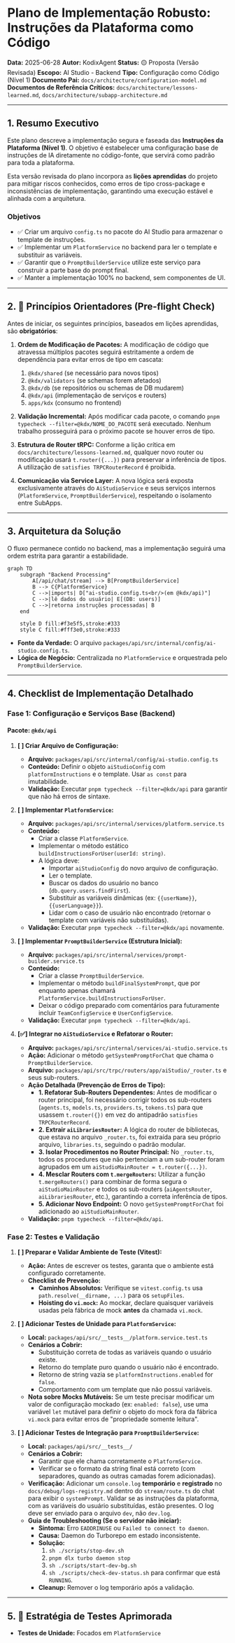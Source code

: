 # Plano de Implementação Robusto: Instruções da Plataforma como Código

**Data:** 2025-06-28
**Autor:** KodixAgent
**Status:** 🟡 Proposta (Versão Revisada)
**Escopo:** AI Studio - Backend
**Tipo:** Configuração como Código (Nível 1)
**Documento Pai:** `docs/architecture/configuration-model.md`
**Documentos de Referência Críticos:** `docs/architecture/lessons-learned.md`, `docs/architecture/subapp-architecture.md`

---

## 1. Resumo Executivo

Este plano descreve a implementação segura e faseada das **Instruções da Plataforma (Nível 1)**. O objetivo é estabelecer uma configuração base de instruções de IA diretamente no código-fonte, que servirá como padrão para toda a plataforma.

Esta versão revisada do plano incorpora as **lições aprendidas** do projeto para mitigar riscos conhecidos, como erros de tipo cross-package e inconsistências de implementação, garantindo uma execução estável e alinhada com a arquitetura.

### Objetivos

- ✅ Criar um arquivo `config.ts` no pacote do AI Studio para armazenar o template de instruções.
- ✅ Implementar um `PlatformService` no backend para ler o template e substituir as variáveis.
- ✅ Garantir que o `PromptBuilderService` utilize este serviço para construir a parte base do prompt final.
- ✅ Manter a implementação 100% no backend, sem componentes de UI.

---

## 2. 🚦 Princípios Orientadores (Pre-flight Check)

Antes de iniciar, os seguintes princípios, baseados em lições aprendidas, são **obrigatórios**:

1.  **Ordem de Modificação de Pacotes:** A modificação de código que atravessa múltiplos pacotes seguirá estritamente a ordem de dependência para evitar erros de tipo em cascata:

    1.  `@kdx/shared` (se necessário para novos tipos)
    2.  `@kdx/validators` (se schemas forem afetados)
    3.  `@kdx/db` (se repositórios ou schemas de DB mudarem)
    4.  `@kdx/api` (implementação de serviços e routers)
    5.  `apps/kdx` (consumo no frontend)

2.  **Validação Incremental:** Após modificar cada pacote, o comando `pnpm typecheck --filter=@kdx/NOME_DO_PACOTE` será executado. Nenhum trabalho prosseguirá para o próximo pacote se houver erros de tipo.

3.  **Estrutura de Router tRPC:** Conforme a lição crítica em `docs/architecture/lessons-learned.md`, qualquer novo router ou modificação usará `t.router({...})` para preservar a inferência de tipos. A utilização de `satisfies TRPCRouterRecord` é proibida.

4.  **Comunicação via Service Layer:** A nova lógica será exposta exclusivamente através do `AiStudioService` e seus serviços internos (`PlatformService`, `PromptBuilderService`), respeitando o isolamento entre SubApps.

---

## 3. Arquitetura da Solução

O fluxo permanece contido no backend, mas a implementação seguirá uma ordem estrita para garantir a estabilidade.

```mermaid
graph TD
    subgraph "Backend Processing"
        A[/api/chat/stream] --> B[PromptBuilderService]
        B --> C{PlatformService}
        C -->|imports| D["ai-studio.config.ts<br/>(em @kdx/api)"]
        C -->|lê dados do usuário| E[(DB: users)]
        C -->|retorna instruções processadas| B
    end

    style D fill:#f3e5f5,stroke:#333
    style C fill:#fff3e0,stroke:#333
```

- **Fonte da Verdade:** O arquivo `packages/api/src/internal/config/ai-studio.config.ts`.
- **Lógica de Negócio:** Centralizada no `PlatformService` e orquestrada pelo `PromptBuilderService`.

---

## 4. Checklist de Implementação Detalhado

### Fase 1: Configuração e Serviços Base (Backend)

#### **Pacote: `@kdx/api`**

1.  **[ ] Criar Arquivo de Configuração:**

    - **Arquivo:** `packages/api/src/internal/config/ai-studio.config.ts`
    - **Conteúdo:** Definir o objeto `aiStudioConfig` com `platformInstructions` e o template. Usar `as const` para imutabilidade.
    - **Validação:** Executar `pnpm typecheck --filter=@kdx/api` para garantir que não há erros de sintaxe.

2.  **[ ] Implementar `PlatformService`:**

    - **Arquivo:** `packages/api/src/internal/services/platform.service.ts`
    - **Conteúdo:**
      - Criar a classe `PlatformService`.
      - Implementar o método estático `buildInstructionsForUser(userId: string)`.
      - A lógica deve:
        - Importar `aiStudioConfig` do novo arquivo de configuração.
        - Ler o template.
        - Buscar os dados do usuário no banco (`db.query.users.findFirst`).
        - Substituir as variáveis dinâmicas (ex: `{{userName}}`, `{{userLanguage}}`).
        - Lidar com o caso de usuário não encontrado (retornar o template com variáveis não substituídas).
    - **Validação:** Executar `pnpm typecheck --filter=@kdx/api` novamente.

3.  **[ ] Implementar `PromptBuilderService` (Estrutura Inicial):**

    - **Arquivo:** `packages/api/src/internal/services/prompt-builder.service.ts`
    - **Conteúdo:**
      - Criar a classe `PromptBuilderService`.
      - Implementar o método `buildFinalSystemPrompt`, que por enquanto apenas chamará `PlatformService.buildInstructionsForUser`.
      - Deixar o código preparado com comentários para futuramente incluir `TeamConfigService` e `UserConfigService`.
    - **Validação:** Executar `pnpm typecheck --filter=@kdx/api`.

4.  **[✅] Integrar no `AiStudioService` e Refatorar o Router:**
    - **Arquivo:** `packages/api/src/internal/services/ai-studio.service.ts`
    - **Ação:** Adicionar o método `getSystemPromptForChat` que chama o `PromptBuilderService`.
    - **Arquivo:** `packages/api/src/trpc/routers/app/aiStudio/_router.ts` e seus sub-routers.
    - **Ação Detalhada (Prevenção de Erros de Tipo):**
      - **1. Refatorar Sub-Routers Dependentes:** Antes de modificar o router principal, foi necessário corrigir todos os sub-routers (`agents.ts`, `models.ts`, `providers.ts`, `tokens.ts`) para que usassem `t.router({})` em vez do antipadrão `satisfies TRPCRouterRecord`.
      - **2. Extrair `aiLibrariesRouter`:** A lógica do router de bibliotecas, que estava no arquivo `_router.ts`, foi extraída para seu próprio arquivo, `libraries.ts`, seguindo o padrão modular.
      - **3. Isolar Procedimentos no Router Principal:** No `_router.ts`, todos os procedures que não pertenciam a um sub-router foram agrupados em um `aiStudioMainRouter = t.router({...})`.
      - **4. Mesclar Routers com `t.mergeRouters`:** Utilizar a função `t.mergeRouters()` para combinar de forma segura o `aiStudioMainRouter` e todos os sub-routers (`aiAgentsRouter`, `aiLibrariesRouter`, etc.), garantindo a correta inferência de tipos.
      - **5. Adicionar Novo Endpoint:** O novo `getSystemPromptForChat` foi adicionado ao `aiStudioMainRouter`.
    - **Validação:** `pnpm typecheck --filter=@kdx/api`.

### Fase 2: Testes e Validação

1.  **[ ] Preparar e Validar Ambiente de Teste (Vitest):**

    - **Ação:** Antes de escrever os testes, garanta que o ambiente está configurado corretamente.
    - **Checklist de Prevenção:**
      - **Caminhos Absolutos:** Verifique se `vitest.config.ts` usa `path.resolve(__dirname, ...)` para os `setupFiles`.
      - **Hoisting do `vi.mock`:** Ao mockar, declare quaisquer variáveis usadas pela fábrica de mock **antes** da chamada `vi.mock`.

2.  **[ ] Adicionar Testes de Unidade para `PlatformService`:**

    - **Local:** `packages/api/src/__tests__/platform.service.test.ts`
    - **Cenários a Cobrir:**
      - Substituição correta de todas as variáveis quando o usuário existe.
      - Retorno do template puro quando o usuário não é encontrado.
      - Retorno de string vazia se `platformInstructions.enabled` for `false`.
      - Comportamento com um template que não possui variáveis.
    - **Nota sobre Mocks Mutáveis:** Se um teste precisar modificar um valor de configuração mockado (ex: `enabled: false`), use uma variável `let` mutável para definir o objeto do mock fora da fábrica `vi.mock` para evitar erros de "propriedade somente leitura".

3.  **[ ] Adicionar Testes de Integração para `PromptBuilderService`:**
    - **Local:** `packages/api/src/__tests__/`
    - **Cenários a Cobrir:**
      - Garantir que ele chama corretamente o `PlatformService`.
      - Verificar se o formato da string final está correto (com separadores, quando as outras camadas forem adicionadas).
    - **Verificação:** Adicionar um `console.log` **temporário** e **registrado** no `docs/debug/logs-registry.md` dentro do `stream/route.ts` do chat para exibir o `systemPrompt`. Validar se as instruções da plataforma, com as variáveis do usuário substituídas, estão presentes. O log deve ser enviado para o arquivo `dev`, não `dev.log`.
    - **Guia de Troubleshooting (Se o servidor não iniciar):**
      - **Sintoma:** Erro `EADDRINUSE` ou `Failed to connect to daemon`.
      - **Causa:** Daemon do Turborepo em estado inconsistente.
      - **Solução:**
        1. `sh ./scripts/stop-dev.sh`
        2. `pnpm dlx turbo daemon stop`
        3. `sh ./scripts/start-dev-bg.sh`
        4. `sh ./scripts/check-dev-status.sh` para confirmar que está `RUNNING`.
      - **Cleanup:** Remover o log temporário após a validação.

---

## 5. 🔬 Estratégia de Testes Aprimorada

- **Testes de Unidade:** Focados em `PlatformService`
